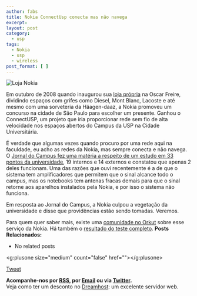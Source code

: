 ```yaml
---
author: fabs
title: Nokia ConnectUsp conecta mas não navega
excerpt:
layout: post
category:
  - usp
tags:
  - Nokia
  - usp
  - wireless
post_format: [ ]
---
```

![][1]

Em outubro de 2008 quando inaugurou sua [loja própria][2] na Oscar Freire, dividindo espaços com grifes como Diesel, Mont Blanc, Lacoste e até mesmo com uma sorveteria da Häagen-daaz, a Nokia promoveu um concurso na cidade de São Paulo para escolher um presente. Ganhou o ConnectUSP, um projeto que iria proporcionar rede sem fio de alta velocidade nos espaços abertos do Campus da USP na Cidade Universitária.

É verdade que algumas vezes quando procuro por uma rede aqui na faculdade, eu acho as redes da Nokia, mas sempre conecta e não navega. O [Jornal do Campus fez uma matéria a respeito de um estudo em 33 pontos da universidade][3], 19 internos e 14 externos e constatou que apenas 2 deles funcionam. Uma das razões que ouvi recentemente é a de que o sistema tem amplificadores que permitem que o sinal alcance todo o campus, mas os notebooks tem antenas fracas demais para que o sinal retorne aos aparelhos instalados pela Nokia, e por isso o sistema não funciona.

Em resposta ao Jornal do Campus, a Nokia culpou a vegetação da universidade e disse que providências estão sendo tomadas. Veremos.

Para quem quer saber mais, existe uma [comunidade no Orkut][4] sobre esse serviço da Nokia. Há também o [resultado do teste completo][5]. 
**Posts Relacionados:** 
*   No related posts

<g:plusone size="medium" count="false" href=""></g:plusone> 

[Tweet][6] 





**Acompanhe-nos por [ RSS][7], por [Email][8] ou via [Twitter][9].**  
Veja como ter um desconto no [Dreamhost][10]: um excelente servidor web.

 [1]: http://farm4.static.flickr.com/3172/3040488009_813dd454ea.jpg "Loja Nokia"
 [2]: http://www.nokia.com.br/loja/nokia-store-sp
 [3]: http://www.jornaldocampus.usp.br/index.php/2009/03/internet-livre-da-nokia-nao-funciona-no-campus/
 [4]: http://www.orkut.com.br/Main#Community.aspx?cmm=71886945
 [5]: http://www.jornaldocampus.usp.br/index.php/2009/03/connect-usp-entenda-os-testes-realizados-em-43-pontos-da-cidade-universitaria/
 [6]: https://twitter.com/share
 [7]: http://feeds.feedburner.com/VidaGeek
 [8]: http://feedburner.google.com/fb/a/mailverify?uri=VidaGeek&loc=pt_BR
 [9]: http://twitter.com/blogvidageek
 [10]: http://vidageek.net/dreamhost/